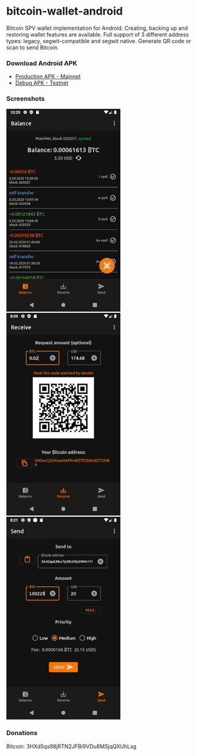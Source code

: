 # bitcoin-wallet-android

Bitcoin SPV wallet implementation for Android. Creating, backing up and restoring wallet features are available. Full support of 3 different address types: legacy, segwit-compatible and segwit native. Generate QR code or scan to send Bitcoin.

### Download Android APK

* [Production APK - Mainnet](https://github.com/ilyapr/bitcoin-wallet-android/raw/master/app/release/app-release.apk)
* [Debug APK - Testnet](https://github.com/ilyapr/bitcoin-wallet-android/raw/master/app/debug/app-debug.apk)

### Screenshots

![main screen](https://github.com/ilyapr/bitcoin-wallet-android/blob/master/screenshots/1.png) ![receive](https://github.com/ilyapr/bitcoin-wallet-android/blob/master/screenshots/2.png) ![send](https://github.com/ilyapr/bitcoin-wallet-android/blob/master/screenshots/3.png)

### Donations

Bitcoin: 3HXd5qs98jRTN2JFBi9VDu8MSjqQXUhLsg
